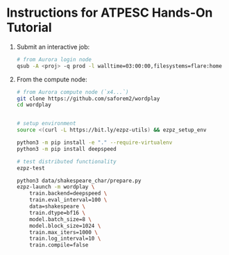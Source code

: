 # Instructions for ATPESC Hands-On Tutorial

1. Submit an interactive job:

    ```bash
    # from Aurora login node
    qsub -A <proj> -q prod -l walltime=03:00:00,filesystems=flare:home -l select=2 -I
    ```

2. From the compute node:

    ```bash
    # from Aurora compute node (`x4...`)
    git clone https://github.com/saforem2/wordplay
    cd wordplay


    # setup environment
    source <(curl -L https://bit.ly/ezpz-utils) && ezpz_setup_env

    python3 -m pip install -e "." --require-virtualenv
    python3 -m pip install deepspeed

    # test distributed functionality
    ezpz-test

    python3 data/shakespeare_char/prepare.py
    ezpz-launch -m wordplay \
        train.backend=deepspeed \
        train.eval_interval=100 \
        data=shakespeare \
        train.dtype=bf16 \
        model.batch_size=8 \
        model.block_size=1024 \
        train.max_iters=1000 \
        train.log_interval=10 \
        train.compile=false
    ```
